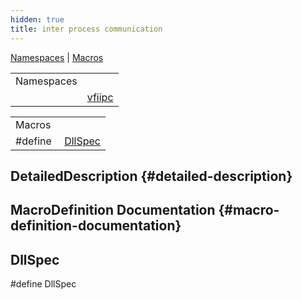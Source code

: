 ```yaml
---
hidden: true
title: inter process communication
---
```


[Namespaces](#namespaces) \| [Macros](#define-members)

|            |                                                  |
|------------|--------------------------------------------------|
| Namespaces |                                                  |
|            | <a href="namespacevfiipc.md">vfiipc</a> |

|          |                                                |
|----------|------------------------------------------------|
| Macros   |                                                |
| #define  | [DllSpec](#gad7c2e1cb200073ed64c64285a5f37231) |

## DetailedDescription {#detailed-description}

## MacroDefinition Documentation {#macro-definition-documentation}

## DllSpec <a href="#gad7c2e1cb200073ed64c64285a5f37231" id="gad7c2e1cb200073ed64c64285a5f37231"></a>

<p>#define DllSpec</p>

